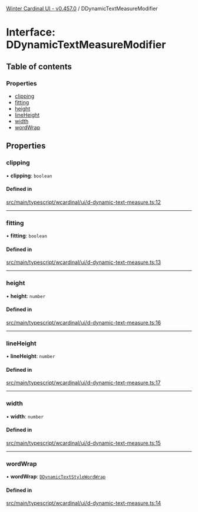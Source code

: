 [Winter Cardinal UI - v0.457.0](../index.md) / DDynamicTextMeasureModifier

# Interface: DDynamicTextMeasureModifier

## Table of contents

### Properties

- [clipping](DDynamicTextMeasureModifier.md#clipping)
- [fitting](DDynamicTextMeasureModifier.md#fitting)
- [height](DDynamicTextMeasureModifier.md#height)
- [lineHeight](DDynamicTextMeasureModifier.md#lineheight)
- [width](DDynamicTextMeasureModifier.md#width)
- [wordWrap](DDynamicTextMeasureModifier.md#wordwrap)

## Properties

### clipping

• **clipping**: `boolean`

#### Defined in

[src/main/typescript/wcardinal/ui/d-dynamic-text-measure.ts:12](https://github.com/winter-cardinal/winter-cardinal-ui/blob/v0.457.0/src/main/typescript/wcardinal/ui/d-dynamic-text-measure.ts#L12)

___

### fitting

• **fitting**: `boolean`

#### Defined in

[src/main/typescript/wcardinal/ui/d-dynamic-text-measure.ts:13](https://github.com/winter-cardinal/winter-cardinal-ui/blob/v0.457.0/src/main/typescript/wcardinal/ui/d-dynamic-text-measure.ts#L13)

___

### height

• **height**: `number`

#### Defined in

[src/main/typescript/wcardinal/ui/d-dynamic-text-measure.ts:16](https://github.com/winter-cardinal/winter-cardinal-ui/blob/v0.457.0/src/main/typescript/wcardinal/ui/d-dynamic-text-measure.ts#L16)

___

### lineHeight

• **lineHeight**: `number`

#### Defined in

[src/main/typescript/wcardinal/ui/d-dynamic-text-measure.ts:17](https://github.com/winter-cardinal/winter-cardinal-ui/blob/v0.457.0/src/main/typescript/wcardinal/ui/d-dynamic-text-measure.ts#L17)

___

### width

• **width**: `number`

#### Defined in

[src/main/typescript/wcardinal/ui/d-dynamic-text-measure.ts:15](https://github.com/winter-cardinal/winter-cardinal-ui/blob/v0.457.0/src/main/typescript/wcardinal/ui/d-dynamic-text-measure.ts#L15)

___

### wordWrap

• **wordWrap**: [`DDynamicTextStyleWordWrap`](../index.md#ddynamictextstylewordwrap)

#### Defined in

[src/main/typescript/wcardinal/ui/d-dynamic-text-measure.ts:14](https://github.com/winter-cardinal/winter-cardinal-ui/blob/v0.457.0/src/main/typescript/wcardinal/ui/d-dynamic-text-measure.ts#L14)
